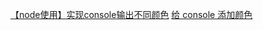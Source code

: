 [【node使用】实现console输出不同颜色](https://blog.csdn.net/guang_s/article/details/90380581)
[给 console 添加颜色](https://zhuanlan.zhihu.com/p/50281537)